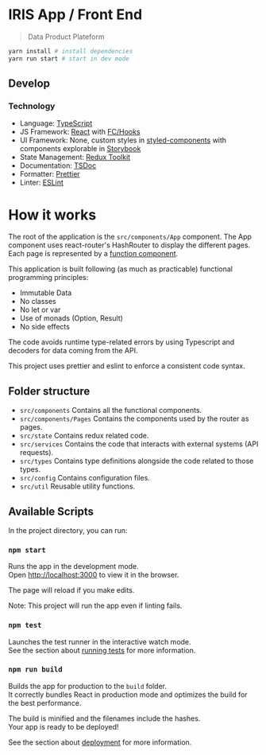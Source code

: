 # IRIS App / Front End

> Data Product Plateform

```sh
yarn install # install dependencies
yarn run start # start in dev mode
```

## Develop

### Technology

- Language: [TypeScript](https://www.typescriptlang.org/)
- JS Framework: [React](https://reactjs.org/) with [FC/Hooks](https://reactjs.org/docs/hooks-intro.html)
- UI Framework: None, custom styles in [styled-components](https://styled-components.com/) with components explorable in [Storybook](https://storybook.js.org/)
- State Management: [Redux Toolkit](https://redux-toolkit.js.org/)
- Documentation: [TSDoc](https://tsdoc.org/)
- Formatter: [Prettier](https://prettier.io/)
- Linter: [ESLint](https://eslint.org/)

# How it works

The root of the application is the `src/components/App` component. The App component uses react-router's HashRouter to display the different pages. Each page is represented by a [function component](https://reactjs.org/docs/components-and-props.html).

This application is built following (as much as practicable) functional programming principles:

- Immutable Data
- No classes
- No let or var
- Use of monads (Option, Result)
- No side effects

The code avoids runtime type-related errors by using Typescript and decoders for data coming from the API.

This project uses prettier and eslint to enforce a consistent code syntax.

## Folder structure

- `src/components` Contains all the functional components.
- `src/components/Pages` Contains the components used by the router as pages.
- `src/state` Contains redux related code.
- `src/services` Contains the code that interacts with external systems (API requests).
- `src/types` Contains type definitions alongside the code related to those types.
- `src/config` Contains configuration files.
- `src/util` Reusable utility functions.

## Available Scripts

In the project directory, you can run:

### `npm start`

Runs the app in the development mode.<br />
Open [http://localhost:3000](http://localhost:3000) to view it in the browser.

The page will reload if you make edits.<br />

Note: This project will run the app even if linting fails.

### `npm test`

Launches the test runner in the interactive watch mode.<br />
See the section about [running tests](https://facebook.github.io/create-react-app/docs/running-tests) for more information.

### `npm run build`

Builds the app for production to the `build` folder.<br />
It correctly bundles React in production mode and optimizes the build for the best performance.

The build is minified and the filenames include the hashes.<br />
Your app is ready to be deployed!

See the section about [deployment](https://facebook.github.io/create-react-app/docs/deployment) for more information.
